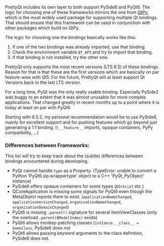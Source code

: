 PrettyQt includes its own layer to both support PySide6 and PyQt6.
The logic for choosing one of these frameworks mirrors the one from [QtPy](https://pypi.org/project/QtPy/), which is the most widely used package for supporting multiple Qt bindings. That should ensure that this framework can be used in conjunction with other packages which build on QtPy.

The logic for choosing one the bindings basically works like this:

1. If one of the two bindings was already imported, use that binding.
2. Check the environment variable `QT_API` and try to import that binding.
3. If that binding is not installed, try the other one.


PrettyQt only supports the most recent versions (LTS 6.5) of these bindings.
Reason for that is that these are the first versions which are basically on par feature-wise with Qt5. For the future, PrettyQt will at least support Qt Versions back to the last LTS version.

For a long time, PyQt was the only really usable binding. Especially PySide2 was buggy to an extent that it was almost unusable for more complex applications. That changed greatly in recent months up to a point where it is today at least on par with PyQt6.

Starting with 6.5.2, my personal recommendation would be to use PySide6, mainly for excellent support and for pushing features which go beyond just generating a 1:1 binding. (`\__feature__` imports, opaque containers, PyPy compatibility, ...)


### Differences between Frameworks:

This list will try to keep track about the (subtle) differences between bindings encountered during developing.

* PyQt cannot handle `type` as a Property.
(TypeError: unable to convert a Python 'PyQt6.sip.wrappertype' object to a C++ 'PyQt_PyObject' instance)
* PySide6 offers opaque containers for some types (`QIntList` etc.)
* QCoreApplication is missing some signals for PyQt6 even though the MetaObject reports them to exist. (`applicationNameChanged`, `applicationVersionChanged`, `organizationNameChanged`, `organizationDomainChanged`)
* PyQt6 is missing `.parent()` signature for several ItemViewClasses (only the overload `.parent(QModelIndex)` exists)
* PyQt6 allows monkey-patching classes (`instance.__class__ = SomeClass`, PySide6 does not
* PyQt6 allows passing keyword arguments to the class definition, PySide6 does not.
